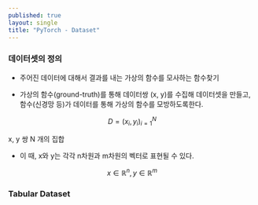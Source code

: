 ```yaml
---
published: true
layout: single
title: "PyTorch - Dataset"
---
```


### 데이터셋의 정의
* 주어진 데이터에 대해서 결과를 내는 가상의 함수를 모사하는 함수찾기

* 가상의 함수(ground-truth)를 통해 데이터쌍 (x, y)를 수집해 데이터셋을 만들고, 함수(신경망 등)가 데이터를 통해 가상의 함수를 모방하도록한다.    

$$D={(x_i, y_i)}_{i=1}^N$$  

x, y 쌍 N 개의 집합  

* 이 때, x와 y는 각각 n차원과 m차원의 벡터로 표현될 수 있다.


$$x\in {\mathbb{R}}^n, y\in {\mathbb{R}}^m$$  


### Tabular Dataset


